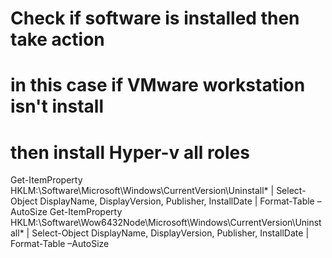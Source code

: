 # Check if software is installed then take action
# in this case if VMware workstation isn't install 
# then install Hyper-v all roles

Get-ItemProperty HKLM:\Software\Microsoft\Windows\CurrentVersion\Uninstall\* |  Select-Object DisplayName, DisplayVersion, Publisher, InstallDate |
Format-Table –AutoSize
Get-ItemProperty HKLM:\Software\Wow6432Node\Microsoft\Windows\CurrentVersion\Uninstall\* | Select-Object DisplayName, DisplayVersion, Publisher, InstallDate |
Format-Table –AutoSize

